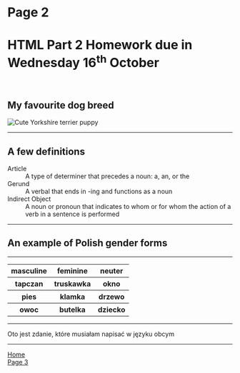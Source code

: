 <h1>Page 2</h1>
<h1>HTML Part 2 Homework due in Wednesday 16<sup>th</sup> October</h1>
<br>
<h2>My favourite dog breed</h2>
<img src="https://i.pinimg.com/originals/62/17/ca/6217ca093721676961303611047e0670.jpg" alt="Cute Yorkshire terrier puppy">
<br>
<hr>
<h2>A few definitions</h2> 
<dl>
  <dt>Article</dt>
  <dd>A type of determiner that precedes a noun: a, an, or the</dd>
  <dt>Gerund</dt>
  <dd>A verbal that ends in -ing and functions as a noun</dd>
  <dt>Indirect Object</dt>
  <dd>A noun or pronoun that indicates to whom or for whom the action of a verb in a sentence is performed</dd>
</dl>
<hr>
<h2>An example of Polish gender forms</h2>
<hr>
<table>
  <tr>
    <th>masculine</th>
    <th>feminine</th>
    <th>neuter</th>
  </tr>
  <tr>
    <th>tapczan</th>
    <th>truskawka</th>
    <th>okno</th>
  </tr>
  <tr>
    <th>pies</th>
    <th>klamka</th>
    <th>drzewo</th>
  </tr>
  <tr>
    <th>owoc</th>
    <th>butelka</th>
    <th>dziecko</th>
  </tr>
</table>
<hr>
<p li lang="pl"> Oto jest zdanie, które musiałam napisać w języku obcym
</p>
<hr>
<p>
  <a href="index.html">Home</a> <br>
  <a href="page3.html">Page 3</a>
</p>
